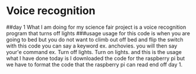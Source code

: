 # Voice recognition

##day 1
What I am doing for my science fair project is a voice recognition program that turns off lights 
###usage 
usage for this code is when you are going to bed but you do not want to climb out off bed and flip the switch with this code you can say a keyword ex. anchovies.
you will then say your'e command ex. Turn off lights. Turn on lights. and this is the usage
what I have done today is I downloaded the code for the raspberry pi but we have to format the code that the raspberry pi can read end off day 1.
